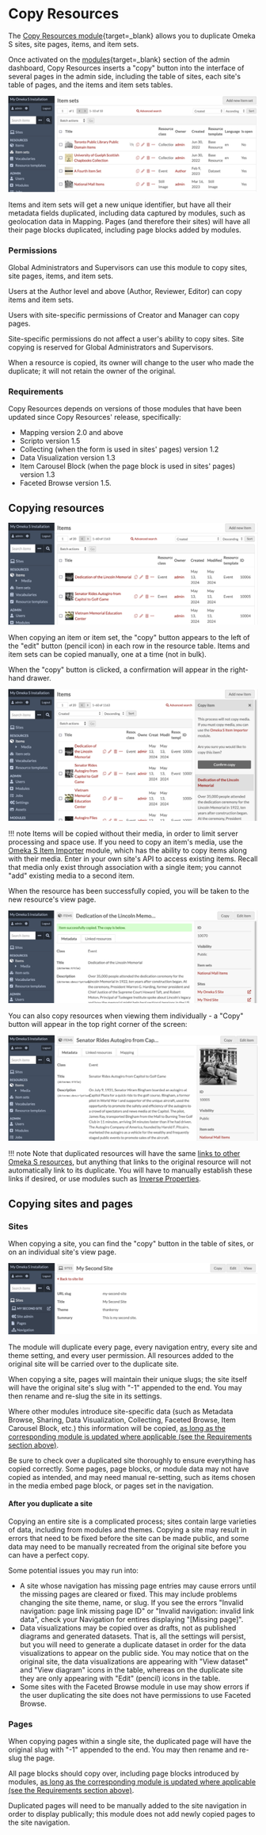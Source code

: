 # Copy Resources

The [Copy Resources module](https://omeka.org/s/modules/CopyResources){target=_blank} allows you to duplicate Omeka S sites, site pages, items, and item sets.

Once activated on the [modules](https://omeka.org/s/docs/user-manual/modules/){target=_blank} section of the admin dashboard, Copy Resources inserts a "copy" button into the interface of several pages in the admin side, including the table of sites, each site's table of pages, and the items and item sets tables. 

![The item sets view page in the admin side, showing "copy" buttons next to each item set in the table.](modulesfiles/copyResources_itemsets.png)

Items and item sets will get a new unique identifier, but have all their metadata fields duplicated, including data captured by modules, such as geolocation data in Mapping. Pages (and therefore their sites) will have all their page blocks duplicated, including page blocks added by modules. 

### Permissions

Global Administrators and Supervisors can use this module to copy sites, site pages, items, and item sets.

Users at the Author level and above (Author, Reviewer, Editor) can copy items and item sets. 

Users with site-specific permissions of Creator and Manager can copy pages. 

Site-specific permissions do not affect a user's ability to copy sites. Site copying is reserved for Global Administrators and Supervisors. 

When a resource is copied, its owner will change to the user who made the duplicate; it will not retain the owner of the original. 

### Requirements

Copy Resources depends on versions of those modules that have been updated since Copy Resources' release, specifically:

- Mapping version 2.0 and above
- Scripto version 1.5
- Collecting (when the form is used in sites' pages) version 1.2
- Data Visualization version 1.3
- Item Carousel Block (when the page block is used in sites' pages) version 1.3
- Faceted Browse version 1.5.

## Copying resources

![The items view page in the admin side, showing "copy" buttons next to each item set in the table.](modulesfiles/copyResources_items.png)

When copying an item or item set, the "copy" button appears to the left of the "edit" button (pencil icon) in each row in the resource table. Items and item sets can be copied manually, one at a time (not in bulk). 

When the "copy" button is clicked, a confirmation will appear in the right-hand drawer. 

![The items view page, with the drawer open to a confirmation message.](modulesfiles/copyResources_itemsConfirm.png)

!!! note
	Items will be copied without their media, in order to limit server processing and space use. If you need to copy an item's media, use the [Omeka S Item Importer](osii.md) module, which has the ability to copy items along with their media. Enter in your own site's API to access existing items. Recall that media only exist through association with a single item; you cannot "add" existing media to a second item.

When the resource has been successfully copied, you will be taken to the new resource's view page. 

![The item view page, with a confirmation message that the item was successfully copied.](modulesfiles/copyResources_itemsCopied.png)

You can also copy resources when viewing them individually - a "Copy" button will appear in the top right corner of the screen:

![The item view page, with a "Copy" button in the top right corner, next to the "Edit item" button.](modulesfiles/copyResources_itemsView.png)

!!! note
	Note that duplicated resources will have the same [links to other Omeka S resources](../content/items.md#linked-resources), but anything that links to the original resource will not automatically link to its duplicate. You will have to manually establish these links if desired, or use modules such as [Inverse Properties](inverseproperties.md). 

## Copying sites and pages

### Sites

When copying a site, you can find the "copy" button in the table of sites, or on an individual site's view page.

![The site view page, with a "Copy" button in the top right corner, next to the "Edit" button.](modulesfiles/copyResources_siteCopy.png)

The module will duplicate every page, every navigation entry, every site and theme setting, and every user permission. All resources added to the original site will be carried over to the duplicate site. 

When copying a site, pages will maintain their unique slugs; the site itself will have the original site's slug with "-1" appended to the end. You may then rename and re-slug the site in its settings. 

Where other modules introduce site-specific data (such as Metadata Browse, Sharing, Data Visualization, Collecting, Faceted Browse, Item Carousel Block, etc.) this information will be copied, [as long as the corresponding module is updated where applicable (see the Requirements section above)](#requirements). 

Be sure to check over a duplicated site thoroughly to ensure everything has copied correctly. Some pages, page blocks, or module data may not have copied as intended, and may need manual re-setting, such as items chosen in the media embed page block, or pages set in the navigation. 

#### After you duplicate a site

Copying an entire site is a complicated process; sites contain large varieties of data, including from modules and themes. Copying a site may result in errors that need to be fixed before the site can be made public, and some data may need to be manually recreated from the original site before you can have a perfect copy. 

Some potential issues you may run into:

- A site whose navigation has missing page entries may cause errors until the missing pages are cleared or fixed. This may include problems changing the site theme, name, or slug. If you see the errors "Invalid navigation: page link missing page ID" or "Invalid navigation: invalid link data", check your Navigation for entires displaying "[Missing page]".
- Data visualizations may be copied over as drafts, not as published diagrams and generated datasets. That is, all the settings will persist, but you will need to generate a duplicate dataset in order for the data visualizations to appear on the public side. You may notice that on the original site, the data visualizations are appearing with "View dataset" and "View diagram" icons in the table, whereas on the duplicate site they are only appearing with "Edit" (pencil) icons in the table. 
- Some sites with the Faceted Browse module in use may show errors if the user duplicating the site does not have permissions to use Faceted Browse. 

### Pages

When copying pages within a single site, the duplicated page will have the original slug with "-1" appended to the end. You may then rename and re-slug the page. 

All page blocks should copy over, including page blocks introduced by modules, [as long as the corresponding module is updated where applicable (see the Requirements section above)](#requirements).

Duplicated pages will need to be manually added to the site navigation in order to display publically; this module does not add newly copied pages to the site navigation.
